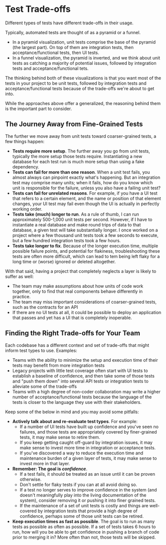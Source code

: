 # Test Trade-offs

Different types of tests have different trade-offs in their usage.

Typically, automated tests are thought of as a pyramid or a funnel.

* In a pyramid visualization, unit tests comprise the base of the pyramid (the largest part). On top of them are integration tests, then acceptance/functional tests, then UI tests. 
* In a funnel visualization, the pyramid is inverted, and we think about unit tests as catching a majority of potential issues, followed by integration tests and acceptance/functional tets.

The thinking behind both of these visualizations is that you want most of the tests in your project to be unit tests, followed by integration tests and acceptance/functional tests because of the trade-offs we're about to get into.

While the approaches above offer a generalized, the reasoning behind them is the important part to consider.

## The Journey Away from Fine-Grained Tests

The further we move away from unit tests toward coarser-grained tests, a few things happen:

* **Tests require more setup**. The further away you go from unit tests, typically the more setup those tests require. Instantiating a new database for each test run is much more setup than using a fake dependency.
* **Tests can fail for more than one reason**. When a unit test fails, you almost always can pinpoint exactly what's happening. But an integration test may comprise many units; when it fails, how do you know which unit is responsible for the failure, unless you also have a failing unit test?
* **Tests can fail for unrelated reasons**. For example, if you have a UI test that refers to a certain element, and the name or position of that element changes, your UI test may fail even though the UI is actually in perfectly working order.
* **Tests take (much) longer to run**. As a rule of thumb, I can run approximately 500-1,000 unit tests per second. However, if I have to instantiate a real database and make round trips of data to that database, a given test will take substantially longer. I once worked on a project where a few thousand unit tests took a few seconds to execute, but a few hundred integration tests took a few hours.
* **Tests take longer to fix**. Because of the longer execution time, multiple possible failure points, and potential for flakiness, troubleshooting these tests are often more difficult, which can lead to tem being left flaky for a long time or (worse) ignored or deleted altogether.

With that said, having a project that completely neglects a layer is likely to suffer as well:

* The team may make assumptions about how units of code work together, only to find that real components behave differently in practice.
* The team may miss important considerations of coarser-grained tests, such as the contracts for an API
* If there are no UI tests at all, it could be possible to deploy an application that passes and yet has a UI that is completely inoperable.

## Finding the Right Trade-offs for Your Team

Each codebase has a different context and set of trade-offs that might inform test types to use. Examples:

* Teams with the ability to minimize the setup and execution time of their tests may benefit from more integration tests
* Legacy projects with little test coverage often start with UI tests to establish a baseline of confidence, and then take some of those tests and "push them down" into several API tests or integration tests to alleviate some of the trade-offs
* Teams with a high degree of non-coder collaboration may write a higher number of acceptance/functional tests because the language of the tests is closer to the language they use with their stakeholders.

Keep some of the below in mind and you may avoid some pitfalls:

* **Actively talk about and re-evaluate test types**. For example:
  * If a number of UI tests have built up confidence and you've seen no failures, and those tests are appropriately covered by finer-grained tests, it may make sense to retire them. 
  * If you keep getting caught off-guard by integration issues, it may make sense to invest more time in integration or acceptance tests.
  * If you've discovered a way to reduce the execution time and maintenance burden of a given layer of tests, it may make sense to invest more in that layer.
* **Remember: The goal is _confidence_**. 
  * If a test fails, it should be treated as an issue until it can be proven otherwise. 
  * Don't settle for flaky tests if you can at all avoid doing so. 
  * If a test no longer serves to improve confidence in the system (and doesn't meaningfully play into the living documentation of the system), consider removing it or pushing it into finer grained tests.
  * If the maintenance of a set of unit tests is costly and things are well-covered by integration tests that provide a high degree of confidence, perhaps some of those unit tests can be retired.
* **Keep execution times as fast as possible**. The goal is to run as many tests as possible as often as possible. If a set of tests takes 6 hours to run, how will you be able to get confidence in pushing a branch of code prior to merging it in? More often than not, those tests will be skipped.